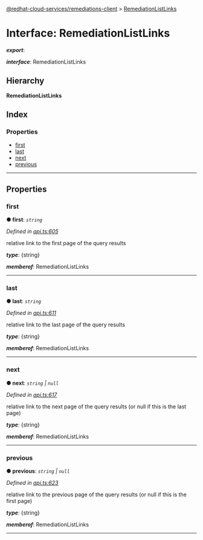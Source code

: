 [@redhat-cloud-services/remediations-client](../README.md) > [RemediationListLinks](../interfaces/remediationlistlinks.md)

# Interface: RemediationListLinks

*__export__*: 

*__interface__*: RemediationListLinks

## Hierarchy

**RemediationListLinks**

## Index

### Properties

* [first](remediationlistlinks.md#first)
* [last](remediationlistlinks.md#last)
* [next](remediationlistlinks.md#next)
* [previous](remediationlistlinks.md#previous)

---

## Properties

<a id="first"></a>

###  first

**● first**: *`string`*

*Defined in [api.ts:605](https://github.com/RedHatInsights/javascript-clients/blob/master/packages/remediations/api.ts#L605)*

relative link to the first page of the query results

*__type__*: {string}

*__memberof__*: RemediationListLinks

___
<a id="last"></a>

###  last

**● last**: *`string`*

*Defined in [api.ts:611](https://github.com/RedHatInsights/javascript-clients/blob/master/packages/remediations/api.ts#L611)*

relative link to the last page of the query results

*__type__*: {string}

*__memberof__*: RemediationListLinks

___
<a id="next"></a>

###  next

**● next**: *`string` \| `null`*

*Defined in [api.ts:617](https://github.com/RedHatInsights/javascript-clients/blob/master/packages/remediations/api.ts#L617)*

relative link to the next page of the query results (or null if this is the last page)

*__type__*: {string}

*__memberof__*: RemediationListLinks

___
<a id="previous"></a>

###  previous

**● previous**: *`string` \| `null`*

*Defined in [api.ts:623](https://github.com/RedHatInsights/javascript-clients/blob/master/packages/remediations/api.ts#L623)*

relative link to the previous page of the query results (or null if this is the first page)

*__type__*: {string}

*__memberof__*: RemediationListLinks

___

